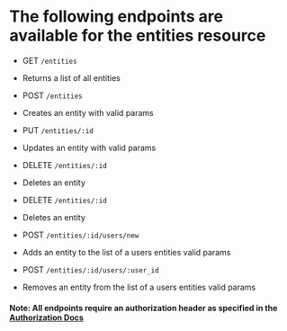 
# The following endpoints are available for the entities resource
- GET `/entities`
* Returns a list of all entities

- POST `/entities`
* Creates an entity with valid params

- PUT `/entities/:id`
* Updates an entity with valid params

- DELETE `/entities/:id`
* Deletes an entity

- DELETE `/entities/:id`
* Deletes an entity

- POST `/entities/:id/users/new`
* Adds an entity to the list of a users entities valid params

- POST `/entities/:id/users/:user_id`
* Removes an entity from the list of a users entities valid params

#### Note: All endpoints require an authorization header as specified in the [Authorization Docs](../auth/authorization.md)